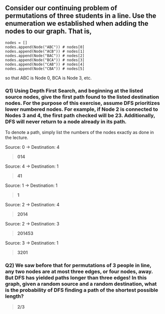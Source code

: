 ## Consider our continuing problem of permutations of three students in a line. Use the enumeration we established when adding the nodes to our graph. That is,

```
nodes = []
nodes.append(Node("ABC")) # nodes[0]
nodes.append(Node("ACB")) # nodes[1]
nodes.append(Node("BAC")) # nodes[2]
nodes.append(Node("BCA")) # nodes[3]
nodes.append(Node("CAB")) # nodes[4]
nodes.append(Node("CBA")) # nodes[5]
```

so that ABC is Node 0, BCA is Node 3, etc.

### Q1) Using Depth First Search, and beginning at the listed source nodes, give the first path found to the listed destination nodes. For the purpose of this exercise, assume DFS prioritizes lower numbered nodes. For example, if Node 2 is connected to Nodes 3 and 4, the first path checked will be 23. Additionally, DFS will never return to a node already in its path.

To denote a path, simply list the numbers of the nodes exactly as done in the lecture.

Source: 0 -> Destination: 4
> **014**

Source: 4 -> Destination: 1
> **41**

Source: 1 -> Destination: 1
> **1**

Source: 2 -> Destination: 4
> **2014**

Source: 2 -> Destination: 3
> **201453**

Source: 3 -> Destination: 1
> **3201**

### Q2) We saw before that for permutations of 3 people in line, any two nodes are at most three edges, or four nodes, away. But DFS has yielded paths longer than three edges! In this graph, given a random source and a random destination, what is the probability of DFS finding a path of the shortest possible length?

>**2/3**